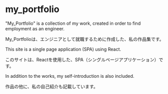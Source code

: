 
# my_portfolio

"My_Portfolio" is a collection of my work, created in order to find employment as an engineer.

My_Portfolioは、エンジニアとして就職するために作成した、私の作品集です。

This site is a single page application (SPA) using React.

このサイトは、Reactを使用した、SPA（シングルページアプリケーション）です。

In addition to the works, my self-introduction is also included.

作品の他に、私の自己紹介も記載しています。
